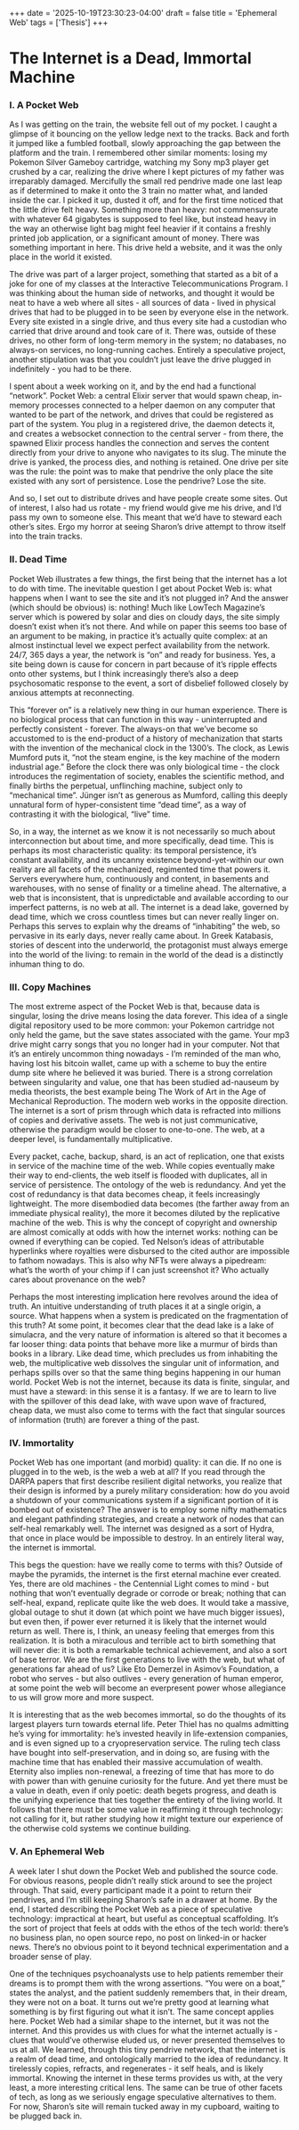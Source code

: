 +++
date = '2025-10-19T23:30:23-04:00'
draft = false
title = 'Ephemeral Web'
tags = ['Thesis']
+++

# The Internet is a Dead, Immortal Machine

### I. A Pocket Web

As I was getting on the train, the website fell out of my pocket. I caught a glimpse of it bouncing on the yellow ledge next to the tracks. Back and forth it jumped like a fumbled football, slowly approaching the gap between the platform and the train. I remembered other similar moments: losing my Pokemon Silver Gameboy cartridge, watching my Sony mp3 player get crushed by a car, realizing the drive where I kept pictures of my father was irreparably damaged. Mercifully the small red pendrive made one last leap as if determined to make it onto the 3 train no matter what, and landed inside the car. I picked it up, dusted it off, and for the first time noticed that the little drive felt heavy. Something more than heavy: not commensurate with whatever 64 gigabytes is supposed to feel like, but instead heavy in the way an otherwise light bag might feel heavier if it contains a freshly printed job application, or a significant amount of money. There was something important in here. This drive held a website, and it was the only place in the world it existed.

The drive was part of a larger project, something that started as a bit of a joke for one of my classes at the Interactive Telecommunications Program. I was thinking about the human side of networks, and thought it would be neat to have a web where all sites - all sources of data - lived in physical drives that had to be plugged in to be seen by everyone else in the network. Every site existed in a single drive, and thus every site had a custodian who carried that drive around and took care of it. There was, outside of these drives, no other form of long-term memory in the system; no databases, no always-on services, no long-running caches. Entirely a speculative project, another stipulation was that you couldn’t just leave the drive plugged in indefinitely - you had to be there. 

I spent about a week working on it, and by the end had a functional “network”. Pocket Web: a central Elixir server that would spawn cheap, in-memory processes connected to a helper daemon on any computer that wanted to be part of the network, and drives that could be registered as part of the system. You plug in a registered drive, the daemon detects it, and creates a websocket connection to the central server - from there, the spawned Elixir process handles the connection and serves the content directly from your drive to anyone who navigates to its slug. The minute the drive is yanked, the process dies, and nothing is retained. One drive per site was the rule: the point was to make that pendrive the only place the site existed with any sort of persistence. Lose the pendrive? Lose the site. 

And so, I set out to distribute drives and have people create some sites. Out of interest, I also had us rotate - my friend would give me his drive, and I’d pass my own to someone else. This meant that we’d have to steward each other’s sites. Ergo my horror at seeing Sharon’s drive attempt to throw itself into the train tracks. 

### II. Dead Time

Pocket Web illustrates a few things, the first being that the internet has a lot to do with time. The inevitable question I get about Pocket Web is: what happens when I want to see the site and it’s not plugged in? And the answer (which should be obvious) is: nothing! Much like LowTech Magazine’s server which is powered by solar and dies on cloudy days, the site simply doesn’t exist when it’s not there. And while on paper this seems too base of an argument to be making, in practice it’s actually quite complex: at an almost instinctual level we expect perfect availability from the network. 24/7, 365 days a year, the network is “on” and ready for business. Yes, a site being down is cause for concern in part because of it’s ripple effects onto other systems, but I think increasingly there’s also a deep psychosomatic response to the event, a sort of disbelief followed closely by anxious attempts at reconnecting. 

This “forever on” is a relatively new thing in our human experience. There is no biological process that can function in this way - uninterrupted and perfectly consistent - forever. The always-on that we’ve become so accustomed to is the end-product of a history of mechanization that starts with the invention of the mechanical clock in the 1300’s. The clock, as Lewis Mumford puts it, “not the steam engine, is the key machine of the modern industrial age.” Before the clock there was only biological time - the clock introduces the regimentation of society, enables the scientific method, and finally births the perpetual, unflinching machine, subject only to “mechanical time”. Jünger isn’t as generous as Mumford, calling this deeply unnatural form of hyper-consistent time “dead time”, as a way of contrasting it with the biological, “live” time. 

So, in a way, the internet as we know it is not necessarily so much about interconnection but about time, and more specifically, dead time. This is perhaps its most characteristic quality: its temporal persistence, it’s constant availability, and its uncanny existence beyond-yet-within our own reality are all facets of the mechanized, regimented time that powers it. Servers everywhere hum, continuously and content, in basements and warehouses, with no sense of finality or a timeline ahead. The alternative, a web that is inconsistent, that is unpredictable and available according to our imperfect patterns, is no web at all. The internet is a dead lake, governed by dead time, which we cross countless times but can never really linger on. Perhaps this serves to explain why the dreams of “inhabiting” the web, so pervasive in its early days, never really came about. In Greek Katabasis, stories of descent into the underworld, the protagonist must always emerge into the world of the living: to remain in the world of the dead is a distinctly inhuman thing to do. 

### III. Copy Machines

The most extreme aspect of the Pocket Web is that, because data is singular, losing the drive means losing the data forever. This idea of a single digital repository used to be more common: your Pokemon cartridge not only held the game, but the save states associated with the game. Your mp3 drive might carry songs that you no longer had in your computer. Not that it’s an entirely uncommon thing nowadays - I’m reminded of the man who, having lost his bitcoin wallet, came up with a scheme to buy the entire dump site where he believed it was buried. There is a strong correlation between singularity and value, one that has been studied ad-nauseum by media theorists, the best example being The Work of Art in the Age of Mechanical Reproduction. The modern web works in the opposite direction. The internet is a sort of prism through which data is refracted into millions of copies and derivative assets. The web is not just communicative, otherwise the paradigm would be closer to one-to-one. The web, at a deeper level, is fundamentally multiplicative.

Every packet, cache, backup, shard, is an act of replication, one that exists in service of the machine time of the web. While copies eventually make their way to end-clients, the web itself is flooded with duplicates, all in service of persistence. The ontology of the web is redundancy. And yet the cost of redundancy is that data becomes cheap, it feels increasingly lightweight. The more disembodied data becomes (the farther away from an immediate physical reality), the more it becomes diluted by the replicative machine of the web. This is why the concept of copyright and ownership are almost comically at odds with how the internet works: nothing can be owned if everything can be copied. Ted Nelson’s ideas of attributable hyperlinks where royalties were disbursed to the cited author are impossible to fathom nowadays. This is also why NFTs were always a pipedream: what’s the worth of your chimp if I can just screenshot it? Who actually cares about provenance on the web?

Perhaps the most interesting implication here revolves around the idea of truth. An intuitive understanding of truth places it at a single origin, a source. What happens when a system is predicated on the fragmentation of this truth? At some point, it becomes clear that the dead lake is a lake of simulacra, and the very nature of information is altered so that it becomes a far looser thing: data points that behave more like a murmur of birds than books in a library. Like dead time, which precludes us from inhabiting the web, the multiplicative web dissolves the singular unit of information, and perhaps spills over so that the same thing begins happening in our human world. Pocket Web is not the internet, because its data is finite, singular, and must have a steward: in this sense it is a fantasy. If we are to learn to live with the spillover of this dead lake, with wave upon wave of fractured, cheap data, we must also come to terms with the fact that singular sources of information (truth) are forever a thing of the past.

### IV. Immortality

Pocket Web has one important (and morbid) quality: it can die. If no one is plugged in to the web, is the web a web at all? If you read through the DARPA papers that first describe resilient digital networks, you realize that their design is informed by a purely military consideration: how do you avoid a shutdown of your communications system if a significant portion of it is bombed out of existence? The answer is to employ some nifty mathematics and elegant pathfinding strategies, and create a network of nodes that can self-heal remarkably well. The internet was designed as a sort of Hydra, that once in place would be impossible to destroy. In an entirely literal way, the internet is immortal.

This begs the question: have we really come to terms with this? Outside of maybe the pyramids, the internet is the first eternal machine ever created. Yes, there are old machines - the Centennial Light comes to mind - but nothing that won’t eventually degrade or corrode or break; nothing that can self-heal, expand, replicate quite like the web does. It would take a massive, global outage to shut it down (at which point we have much bigger issues), but even then, if power ever returned it is likely that the internet would return as well. There is, I think, an uneasy feeling that emerges from this realization. It is both a miraculous and terrible act to birth something that will never die: it is both a remarkable technical achievement, and also a sort of base terror. We are the first generations to live with the web, but what of generations far ahead of us? Like Eto Demerzel in Asimov’s Foundation, a robot who serves - but also outlives - every generation of human emperor, at some point the web will become an everpresent power whose allegiance to us will grow more and more suspect. 

It is interesting that as the web becomes immortal, so do the thoughts of its largest players turn towards eternal life. Peter Thiel has no qualms admitting he’s vying for immortality: he’s invested heavily in life-extension companies, and is even signed up to a cryopreservation service. The ruling tech class have bought into self-preservation, and in doing so, are fusing with the machine time that has enabled their massive accumulation of wealth. Eternity also implies non-renewal, a freezing of time that has more to do with power than with genuine curiosity for the future. And yet there must be a value in death, even if only poetic: death begets progress, and death is the unifying experience that ties together the entirety of the living world. It follows that there must be some value in reaffirming it through technology: not calling for it, but rather studying how it might texture our experience of the otherwise cold systems we continue building.  

### V. An Ephemeral Web

A week later I shut down the Pocket Web and published the source code. For obvious reasons, people didn’t really stick around to see the project through. That said, every participant made it a point to return their pendrives, and I’m still keeping Sharon’s safe in a drawer at home. By the end, I started describing the Pocket Web as a piece of speculative technology: impractical at heart, but useful as conceptual scaffolding. It’s the sort of project that feels at odds with the ethos of the tech world: there’s no business plan, no open source repo, no post on linked-in or hacker news. There’s no obvious point to it beyond technical experimentation and a broader sense of play.

One of the techniques psychoanalysts use to help patients remember their dreams is to prompt them with the wrong assertions. “You were on a boat,” states the analyst, and the patient suddenly remembers that, in their dream, they were not on a boat. It turns out we’re pretty good at learning what something is by first figuring out what it isn’t. The same concept applies here. Pocket Web had a similar shape to the internet, but it was not the internet. And this provides us with clues for what the internet actually is - clues that would’ve otherwise eluded us, or never presented themselves to us at all. We learned, through this tiny pendrive network, that the internet is a realm of dead time, and ontologically married to the idea of redundancy. It tirelessly copies, refracts, and regenerates - it self heals, and is likely immortal. Knowing the internet in these terms provides us with, at the very least, a more interesting critical lens. The same can be true of other facets of tech, as long as we seriously engage speculative alternatives to them. For now, Sharon’s site will remain tucked away in my cupboard, waiting to be plugged back in.
